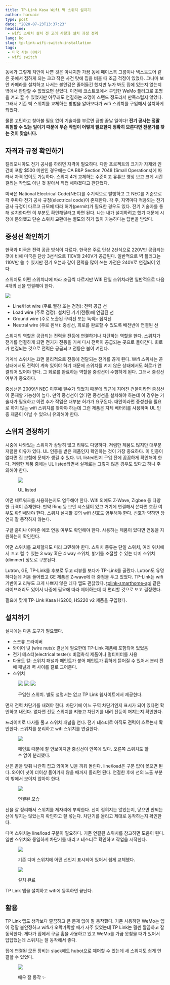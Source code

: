 ```yaml
---
title: TP-Link Kasa Wifi 벽 스위치 설치기
author: haruair
type: post
date: "2020-07-23T13:37:23"
headline:
 - wifi 스위치 설치 전 고려 사항과 설치 과정 정리
lang: ko
slug: tp-link-wifi-switch-installation
tags:
 - 미국 사는 이야기
 - wifi switch
---
```


동네가 그렇게 치안이 나쁜 것은 아니지만 가끔 동네 페이스북 그룹이나 넥스트도어 같은 곳에서 접하게 되는 크고 작은 사건 탓에 집을 비울 때 조금 걱정이 있었다. 그나마 보안 카메라를 설치하고 나서는 불안감은 줄어들긴 했지만 누가 봐도 집에 있는지 없는지 밖에서 판단할 수 없었으면 싶었다. 이전에 코스트코에서 구입한 WeMo 플러그로 조명을 켜고 끌 수 있었지만 아무래도 연결하는 조명이 스탠드 정도라서 만족스럽지 않았다. 그래서 기존 벽 스위치를 교체하는 방법을 알아보다가 wifi 스위치를 구입해서 설치하게 되었다.

물론 고민하고 찾아볼 필요 없이 기술자를 부르면 금방 끝날 일이다! **전기 공사는 정말 위험할 수 있는 일이기 때문에 무슨 작업이 어떻게 필요한지 정확히 모른다면 전문가를 찾는 것이 맞습니다.**

## 자격과 규정 확인하기

캘리포니아도 전기 공사를 하려면 자격이 필요하다. 다만 프로젝트의 크기가 자재와 인건비 포함 $500 미만인 경우에는 CA B&P Section 7048 (Small Operations)에 따라서 자격 없이도 가능하다. 스위치 4개 교체하는 수준이고 유튜브 영상 보고 크게 시간 걸리는 작업도 아닌 것 같아서 직접 해야겠다고 판단했다.

미국은 National Electrical Code(NEC)를 주기적으로 발행하고 그 NEC를 기준으로 각 주마다 전기 공사 규정(electrical code)이 존재한다. 각 주, 지역마다 적용되는 전기 공사 규정이 다르고 규모에 따라 허가(permit)가 필요한 경우도 있다. 전기 기술자를 통해 설치한다면 이 부분도 확인해달라고 하면 된다. 나는 내가 설치하려고 했기 때문에 시청에 문의했고 단순 스위치 교환에는 별도의 허가 없이 가능하다는 답변을 받았다.

## 중성선 확인하기

한국과 미국은 전력 공급 방식이 다르다. 한국은 주로 단상 2선식으로 220V만 공급되는 것에 비해 미국은 단상 3선식으로 110V와 240V가 공급된다. 일반적으로 벽 플러그는 110V만 쓸 수 있지만 전기 오븐과 같이 전력을 많이 쓰는 가전은 240V로 연결되어 있다.

스위치도 어떤 스위치냐에 따라 조금씩 다르지만 Wifi 단일 스위치라면 일반적으로 다음 4개의 선을 연결해야 한다.

![](tp-link.jpg)

- Line/Hot wire (주로 빨강 또는 검정): 전력 공급 선
- Load wire (주로 검정): 설치된 기기(전등)에 연결된 선
- Ground wire (주로 노출된 구리선 또는 녹색): 접지선
- Neutral wire (주로 흰색): 중성선, 회로를 완료할 수 있도록 배전반에 연결된 선

스위치의 역할은 공급되는 전력을 전등에 연결하거나 차단하는 역할을 한다. 스위치가 전기를 연결하게 되면 전기가 전등을 거쳐 다시 전력이 공급되는 곳으로 돌아간다. 회로가 연결되는 것으로 전력은 공급되고 전등은 불이 켜진다.

기계식 스위치는 끄면 물리적으로 전등에 전달되는 전기를 끊게 된다. Wifi 스위치는 끈 상태에서도 전력이 계속 있어야 하기 때문에 스위치를 켜지 않은 상태에서도 회로가 연결되어 있어야 한다. 그 회로를 완료하는 역할을 중성선이 수행하게 된다. 그래서 중성선 여부가 중요하다.

중성선은 2009년 NEC 이후에 필수가 되었기 때문에 최근에 지어진 건물이라면 중성선이 존재할 가능성이 높다. 만약 중성선이 없다면 중성선을 설치해야 하는데 이 경우는 기술자가 필요하고 이런 추가 작업은 대부분 허가가 요구된다. 대안이라면 중성선을 필요로 하지 않는 wifi 스위치를 찾아야 하는데 그런 제품은 자체 베터리를 사용하며 UL 인증 제품이 아닐 수 있으니 유의해야 한다.

## 스위치 결정하기

시중에 나와있는 스위치가 상당히 많고 리뷰도 다양하다. 저렴한 제품도 많지만 대부분 저렴한 이유가 있다. UL 인증을 받은 제품인지 확인하는 것이 가장 중요하다. 이 인증이 없다면 집 보험에 문제가 생길 수 있다. UL listed인지 구입 전에 꼼꼼하게 확인해야 한다. 저렴한 제품 중에는 UL listed라면서 실제로는 그렇지 않은 경우도 있다고 하니 주의해야 한다.

<figure class="wide">

![](ul-listed.png)
<figcaption>UL listed</figcaption>
</figure>

어떤 네트워크를 사용하는지도 염두해야 한다. Wifi 외에도 Z-Wave, Zigbee 등 다양한 규격이 존재한다. 만약 Ring 등 보안 시스템이 있고 거기에 연결해서 쓴다면 호환 여부도 확인해봐야 한다. 스위치 설치할 곳의 wifi 신호도 염두해야 한다. 신호가 약하면 당연히 잘 동작하지 않는다.

구글 홈이나 아마존 에코 연동 여부도 확인해야 한다. 사용하는 제품이 있다면 연동을 지원하는지 확인한다.

어떤 스위치를 교체할지도 미리 고민해야 한다. 스위치 종류는 단일 스위치, 여러 위치에서 끄고 켤 수 있는 3 way 혹은 4 way 스위치, 밝기를 조절할 수 있는 디머 스위치(dimmer) 정도로 구분된다.

Lutron, GE, TP-Link를 후보로 두고 리뷰를 보다가 TP-Link를 골랐다. Lutron도 유명하다는데 처음 들어봤고 GE 제품은 Z-wave에 더 중점을 두고 있었다. TP-Link는 wifi 기반이고 리뷰도 크게 나쁘지 않은 데다 앱도 괜찮았다. [tplink-smarthome-api](https://www.npmjs.com/package/tplink-smarthome-api) 같은 라이브러리도 있어서 나중에 필요에 따라 제어하는데 더 편리할 것으로 보고 결정했다.

필요에 맞게 TP-Link Kasa HS200, HS220 v2 제품을 구입했다.

## 설치하기

설치에는 다음 도구가 필요했다.

- 스크류 드라이버
- 와이어 넛 (wire nuts): 결선에 필요한데 TP-Link 제품에 포함되어 있었음
- 전기 테스터(electrical tester): 비접촉식 제품이나 멀티미터를 사용
- 다용도 칼: 스위치 패널과 페인트가 붙어 페인트가 흉하게 뜯어질 수 있어서 분리 전에 패널과 벽 사이를 칼로 그어준다.
- 스위치

<figure class="wide">

![](switches.jpg)
![](package.jpg)
![](dimmer.jpg)

<figcaption>구입한 스위치. 별도 설명서는 없고 TP Link 웹사이트에서 제공한다.</figcaption>
</figure>

먼저 전력 차단기를 내려야 한다. 차단기에 어느 구역 차단기인지 표시가 되어 있다면 확인하고 내린다. 없다면 전등 스위치를 켜놓고 차단기를 내려 전등이 꺼지는지 확인한다.

드라이버로 나사를 풀고 스위치 패널을 연다. 전기 테스터로 아직도 전력이 흐르는지 확인한다. 스위치를 분리하고 wifi 스위치를 연결한다.

<figure class="wide">

![](switch-inside.jpg)
<figcaption>페인트 때문에 잘 안보이지만 중성선이 안쪽에 있다. 오른쪽 스위치도 할 수 없이 분리했다.</figcaption>
</figure>

선은 끝을 맞춰 나란히 잡고 와이어 넛을 끼워 돌린다. line/load은 구분 없이 꽂으면 된다. 와이어 넛이 더이상 돌아가지 않을 때까지 돌리면 된다. 연결한 후에 선의 노출 부분이 밖에서 보이지 않아야 한다.

<figure class="wide">

![](after-connect.jpg)
<figcaption>연결된 모습</figcaption>
</figure>

선을 잘 정리해서 스위치를 제자리에 부착한다. 선이 접히지는 않았는지, 닿으면 안되는 선에 닿지는 않았는지 확인하고 잘 넣는다. 차단기를 올리고 제대로 동작하는지 확인한다.

디머 스위치는 line/load 구분이 필요하다. 기존 연결된 스위치를 참고하면 도움이 된다. 일반 스위치와 동일하게 차단기를 내리고 테스터로 확인하고 작업을 시작한다.

<figure class="wide">

![](dimmer-inside.jpg)
<figcaption>기존 디머 스위치에 어떤 선인지 표시되어 있어서 쉽게 교체했다.</figcaption>
</figure>

<figure class="wide">

![](switch-installed.jpg)
<figcaption>설치 완료</figcaption>
</figure>

TP Link 앱을 설치하고 wifi에 등록하면 끝난다.

## 활용

TP Link 앱도 생각보다 깔끔하고 큰 문제 없이 잘 동작했다. 기존 사용하던 WeMo는 앱이 정말 불안정하고 wifi가 오락가락할 때가 자주 있었는데 TP Link는 훨씬 깔끔하고 잘 동작한다. 게다가 집에서 구글 홈을 사용하고 있고 WeMo를 가끔 못찾을 때가 있어서 답답했는데 스위치는 잘 동작해서 좋다.

집에 연결된 모든 장비는 slack에도 hubot으로 제어할 수 있는데 새 스위치도 쉽게 연결할 수 있었다.

<figure class="wide">

![](slack.png)
<figcaption>매우 잘 동작 ✨</figcaption>
</figure>
